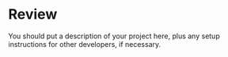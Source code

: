 # Review

You should put a description of your project here, plus any setup instructions for other developers, if necessary.